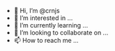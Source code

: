 - 👋 Hi, I’m @crnjs
- 👀 I’m interested in ...
- 🌱 I’m currently learning ...
- 💞️ I’m looking to collaborate on ...
- 📫 How to reach me ...

<!---
crnjs/crnjs is a ✨ special ✨ repository because its `README.md` (this file) appears on your GitHub profile.
You can click the Preview link to take a look at your changes.
--->
